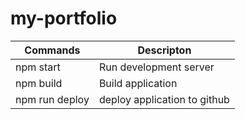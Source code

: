 # my-portfolio

| Commands        | Descripton                 |
|-----------------|----------------------------|
|npm start        |Run development server      |
|npm build        |Build application           | 
|npm run deploy   |deploy application to github | 
